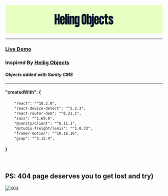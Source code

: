 ![logo](public/forReadme.png)
<hr/>

### [Live Demo](https://heling-objects.vercel.app/)
### Inspired By [Heilig Objects](https://www.heilig-objects.com/)

#### *Objects added with Sanity CMS*

<hr />

#### "createdWith": {
```
    "react": "^18.2.0",
    "react-device-detect": "^2.2.3",
    "react-router-dom": "^6.21.1",
    "sass": "^1.69.6",
    "@sanity/client": "^6.11.1",
    "@studio-freight/lenis": "^1.0.33",
    "framer-motion": "^10.16.16",
    "gsap": "^3.12.4",
```
#### }

<br/>

## PS: 404 page deserves you to get lost and try)
![404](public/404page.gif)